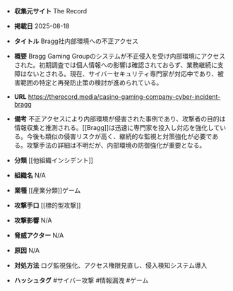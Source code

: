 - **収集元サイト**
The Record

- **掲載日**
2025-08-18

- **タイトル**
Bragg社内部環境への不正アクセス

- **概要**
Bragg Gaming Groupのシステムが不正侵入を受け内部環境にアクセスされた。初期調査では個人情報への影響は確認されておらず、業務継続に支障はないとされる。現在、サイバーセキュリティ専門家が対応中であり、被害範囲の特定と再発防止策の検討が進められている。

- **URL**
https://therecord.media/casino-gaming-company-cyber-incident-bragg

- **備考**
不正アクセスにより内部環境が侵害された事例であり、攻撃者の目的は情報収集と推測される。[[Bragg]]は迅速に専門家を投入し対応を強化している。今後も類似の侵害リスクが高く、継続的な監視と対策強化が必要である。攻撃手法の詳細は不明だが、内部環境の防御強化が重要となる。

- **分類**
[[他組織インシデント]]

- **組織名**
N/A

- **業種**
[[産業分類]]ゲーム

- **攻撃手口**
[[標的型攻撃]]

- **攻撃影響**
N/A

- **脅威アクター**
N/A

- **原因**
N/A

- **対処方法**
ログ監視強化、アクセス権限見直し、侵入検知システム導入

- **ハッシュタグ**
#サイバー攻撃 #情報漏洩 #ゲーム
